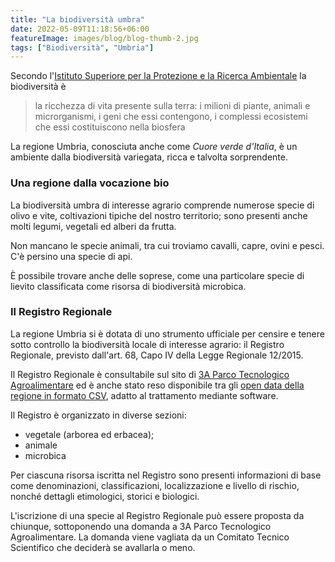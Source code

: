```yaml
---
title: "La biodiversità umbra"
date: 2022-05-09T11:18:56+06:00
featureImage: images/blog/blog-thumb-2.jpg
tags: ["Biodiversità", "Umbria"]
---
```

Secondo l'[Istituto Superiore per la Protezione e la Ricerca Ambientale](https://www.isprambiente.gov.it/it/attivita/biodiversita) la biodiversità è 

> la ricchezza di vita presente sulla terra: i milioni di piante, animali e microrganismi, i geni che essi contengono, i complessi ecosistemi che essi costituiscono nella biosfera

La regione Umbria, conosciuta anche come *Cuore verde d'Italia*, è un ambiente dalla biodiversità variegata, ricca e talvolta sorprendente.

### Una regione dalla vocazione bio

La biodiversità umbra di interesse agrario comprende numerose specie di olivo e vite, coltivazioni tipiche del nostro territorio; sono presenti anche molti legumi, vegetali ed alberi da frutta.

Non mancano le specie animali, tra cui troviamo cavalli, capre, ovini e pesci. C'è persino una specie di api.

È possibile trovare anche delle soprese, come una particolare specie di lievito classificata come risorsa di biodiversità microbica.

### Il Registro Regionale

La regione Umbria si è dotata di uno strumento ufficiale per censire e tenere sotto controllo la biodiversità locale di interesse agrario: il Registro Regionale, previsto dall'art. 68, Capo IV della Legge Regionale 12/2015.

Il Registro Regionale è consultabile sul sito di [3A Parco Tecnologico Agroalimentare](https://biodiversita.umbria.parco3a.org/attivita/registro-regionale/) ed è anche stato reso disponibile tra gli [open data della regione in formato CSV](https://odn.regione.umbria.it/my_MM/dataset/dati-biodiversita/resource/b26a331f-161c-47a6-9fb2-c08bc685fccc?view_id=dca915cb-62be-4b18-b20c-da4dd4e50bf4), adatto al trattamento mediante software.

Il Registro è organizzato in diverse sezioni:

- vegetale (arborea ed erbacea);
- animale
- microbica

Per ciascuna risorsa iscritta nel Registro sono presenti informazioni di base come denominazioni, classificazioni, localizzazione e livello di rischio, nonché dettagli etimologici, storici e biologici.

L'iscrizione di una specie al Registro Regionale può essere proposta da chiunque, sottoponendo una domanda a 3A Parco Tecnologico Agroalimentare. La domanda viene vagliata da un Comitato Tecnico Scientifico che deciderà se avallarla o meno.